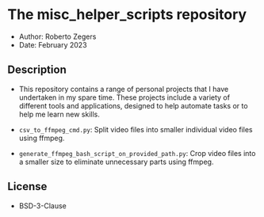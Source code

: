 # The misc_helper_scripts repository

- Author: Roberto Zegers
- Date: February 2023

## Description

- This repository contains a range of personal projects that I have undertaken in my spare time. These projects include a variety of different tools and applications, designed to help automate tasks or to help me learn new skills. 

- `csv_to_ffmpeg_cmd.py`: Split video files into smaller individual video files using ffmpeg.  
- `generate_ffmpeg_bash_script_on_provided_path.py`: Crop video files into a smaller size to eliminate unnecessary parts using ffmpeg.  

## License
- BSD-3-Clause
